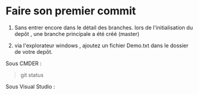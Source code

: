 # Faire son premier commit

1) Sans entrer encore dans le détail des branches. lors de l'initialisation du depôt , une branche principale a été créé (master)

2) via l'explorateur windows , ajoutez un fichier Demo.txt dans le dossier de votre depôt.

Sous CMDER :

> git status

Sous Visual Studio :


